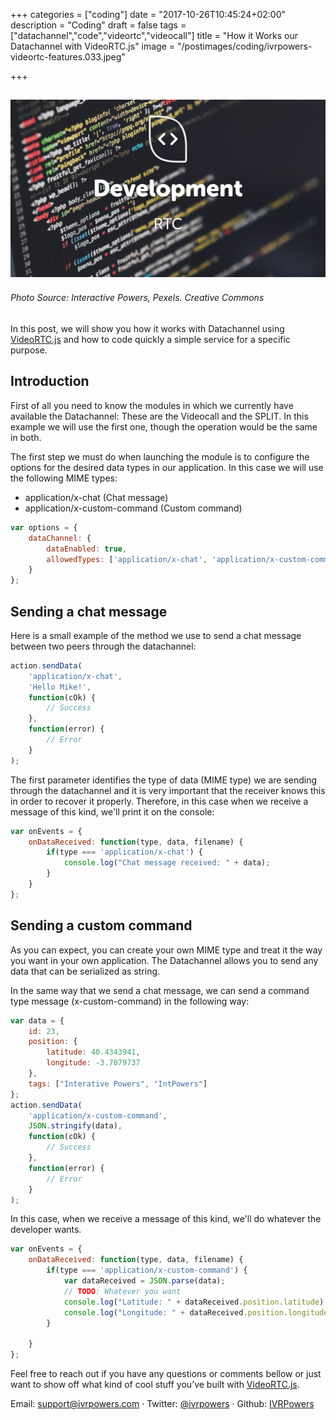 +++
categories = ["coding"]
date = "2017-10-26T10:45:24+02:00"
description = "Coding"
draft = false
tags = ["datachannel","code","videortc","videocall"]
title = "How it Works our Datachannel with VideoRTC.js"
image = "/postimages/coding/ivrpowers-videortc-features.033.jpeg"

+++

![development](/postimages/coding/ivrpowers-videortc-features.033.jpeg)
------------
###### Photo Source: Interactive Powers, Pexels. Creative Commons



In this post, we will show you how it works with Datachannel using [VideoRTC.js](http://blog.ivrpowers.com/post/development/introducing-videortcjs-developers/) and how to code quickly a simple service for a specific purpose.

## Introduction

First of all you need to know the modules in which we currently have available the Datachannel: These are the Videocall and the SPLIT. In this example we will use the first one, though the operation would be the same in both.

The first step we must do when launching the module is to configure the options for the desired data types in our application. In this case we will use the following MIME types:
* application/x-chat (Chat message)
* application/x-custom-command (Custom command)

~~~javascript
var options = {
	dataChannel: {
		dataEnabled: true,
		allowedTypes: ['application/x-chat', 'application/x-custom-command']
	}
};
~~~


## Sending a chat message

Here is a small example of the method we use to send a chat message between two peers through the datachannel:
	
~~~javascript
action.sendData(
	'application/x-chat', 
	'Hello Mike!',
	function(cOk) {
		// Success
	},
	function(error) {
		// Error
	}
);
~~~

The first parameter identifies the type of data (MIME type) we are sending through the datachannel and it is very important that the receiver knows this in order to recover it properly.
Therefore, in this case when we receive a message of this kind, we'll print it on the console:

~~~javascript
var onEvents = {
	onDataReceived: function(type, data, filename) {
		if(type === 'application/x-chat') { 
			console.log("Chat message received: " + data);
		}
	}
};
~~~


## Sending a custom command

As you can expect, you can create your own MIME type and treat it the way you want in your own application. The Datachannel allows you to send any data that can be serialized as string.

In the same way that we send a chat message, we can send a command type message (x-custom-command) in the following way:


~~~javascript
var data = {
	id: 23,
	position: {
		latitude: 40.4343941,
		longitude: -3.7079737
	},
	tags: ["Interative Powers", "IntPowers"]
};
action.sendData(
	'application/x-custom-command',
	JSON.stringify(data),
	function(cOk) {
		// Success
	},
	function(error) {
		// Error
	}
);
~~~

In this case, when we receive a message of this kind, we'll do whatever the developer wants.

~~~javascript
var onEvents = {
	onDataReceived: function(type, data, filename) {
		if(type === 'application/x-custom-command') { 
			var dataReceived = JSON.parse(data);
			// TODO: Whatever you want
			console.log("Latitude: " + dataReceived.position.latitude);
			console.log("Longitude: " + dataReceived.position.longitude);
		}

	}
};
~~~


Feel free to reach out if you have any questions or comments bellow or just want to show off what kind of cool stuff you’ve built with [VideoRTC.js](http://blog.ivrpowers.com/post/development/introducing-videortcjs-developers/).

Email: [support@ivrpowers.com](mailto:support@ivrpowers.com) · Twitter: [@ivrpowers](https://twitter.com/ivrpowers)
 · Github: [IVRPowers](https://github.com/ivrpowers)
